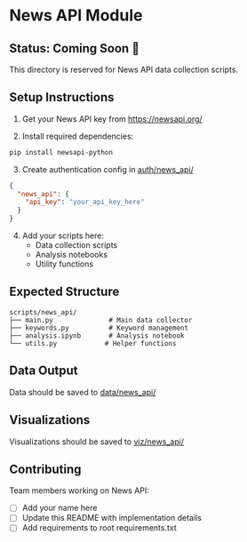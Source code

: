 # News API Module

## Status: Coming Soon 🚧

This directory is reserved for News API data collection scripts.

## Setup Instructions

1. Get your News API key from https://newsapi.org/

2. Install required dependencies:
```bash
pip install newsapi-python
```

3. Create authentication config in [auth/news_api/](../../auth/news_api/)
```json
{
  "news_api": {
    "api_key": "your_api_key_here"
  }
}
```

4. Add your scripts here:
   - Data collection scripts
   - Analysis notebooks
   - Utility functions

## Expected Structure

```
scripts/news_api/
├── main.py              # Main data collector
├── keywords.py          # Keyword management
├── analysis.ipynb       # Analysis notebook
└── utils.py            # Helper functions
```

## Data Output

Data should be saved to [data/news_api/](../../data/news_api/)

## Visualizations

Visualizations should be saved to [viz/news_api/](../../viz/news_api/)

## Contributing

Team members working on News API:
- [ ] Add your name here
- [ ] Update this README with implementation details
- [ ] Add requirements to root requirements.txt
